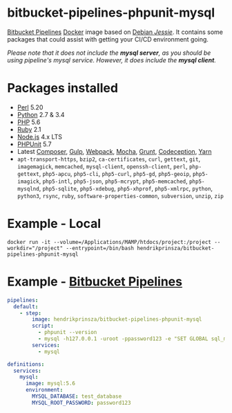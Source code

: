# bitbucket-pipelines-phpunit-mysql

[Bitbucket Pipelines](https://bitbucket.org/product/features/pipelines) [Docker](https://www.docker.com/) image based on [Debian _Jessie_](https://www.debian.org/releases/jessie/). It contains some packages that could assist with getting your CI/CD environment going.

*Please note that it does not include the **mysql server**, as you should be using pipeline's mysql service. However, it does include the **mysql client**.*

# Packages installed
 - [Perl](https://www.perl.org/) 5.20
 - [Python](https://www.python.org/) 2.7 & 3.4
 - [PHP](http://www.php.net/) 5.6
 - [Ruby](https://www.ruby-lang.org/) 2.1
 - [Node.js](https://nodejs.org/) 4.x LTS
 - [PHPUnit](https://phpunit.de/) 5.7
 - Latest [Composer](https://getcomposer.org/), [Gulp](http://gulpjs.com/), [Webpack](https://webpack.github.io/), [Mocha](https://mochajs.org/), [Grunt](http://gruntjs.com/), [Codeception](https://codeception.com/), [Yarn](https://yarnpkg.com/)
 - `apt-transport-https`, `bzip2`, `ca-certificates`, `curl`, `gettext`, `git`, `imagemagick`, `memcached`, `mysql-client`, `openssh-client`, `perl`, `php-gettext`, `php5-apcu`, `php5-cli`, `php5-curl`, `php5-gd`, `php5-geoip`, `php5-imagick`, `php5-intl`, `php5-json`, `php5-mcrypt`, `php5-memcached`, `php5-mysqlnd`, `php5-sqlite`, `php5-xdebug`, `php5-xhprof`, `php5-xmlrpc`, `python`, `python3`, `rsync`, `ruby`, `software-properties-common`, `subversion`, `unzip`, `zip`

# Example - Local
```SHELL
docker run -it --volume=/Applications/MAMP/htdocs/project:/project --workdir="/project" --entrypoint=/bin/bash hendrikprinsza/bitbucket-pipelines-phpunit-mysql
```

# Example - [Bitbucket Pipelines](https://bitbucket.org/product/features/pipelines)
```YAML
pipelines:
  default:
    - step:
        image: hendrikprinsza/bitbucket-pipelines-phpunit-mysql
        script:
          - phpunit --version
          - mysql -h127.0.0.1 -uroot -ppassword123 -e "SET GLOBAL sql_mode = 'NO_ENGINE_SUBSTITUTION';"
        services:
          - mysql

definitions:
  services:
    mysql:
      image: mysql:5.6
      environment:
        MYSQL_DATABASE: test_database
        MYSQL_ROOT_PASSWORD: password123
```
